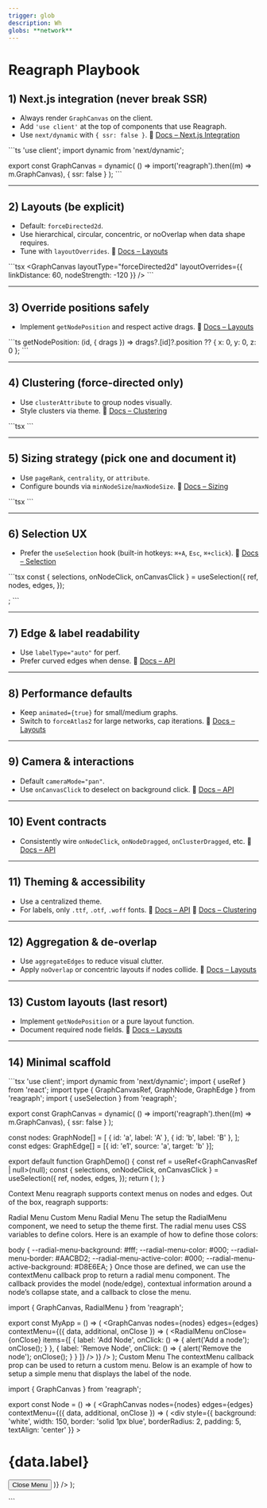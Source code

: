 ```yaml
---
trigger: glob
description: Wh
globs: **network**
---
```


# Reagraph Playbook

## 1) Next.js integration (never break SSR)

- Always render `GraphCanvas` on the client.
- Add `'use client'` at the top of components that use Reagraph.
- Use `next/dynamic` with `{ ssr: false }`.
  🔗 [Docs – Next.js Integration](https://reagraph.dev/docs/getting-started/NextJS)

\`\`\`ts
'use client';
import dynamic from 'next/dynamic';

export const GraphCanvas = dynamic(
	() => import('reagraph').then((m) => m.GraphCanvas),
	{ ssr: false }
);
\`\`\`

---

## 2) Layouts (be explicit)

- Default: `forceDirected2d`.
- Use hierarchical, circular, concentric, or noOverlap when data shape requires.
- Tune with `layoutOverrides`.
  🔗 [Docs – Layouts](https://reagraph.dev/docs/getting-started/Layouts)

\`\`\`tsx
<GraphCanvas
	layoutType="forceDirected2d"
	layoutOverrides={{ linkDistance: 60, nodeStrength: -120 }}
/>
\`\`\`

---

## 3) Override positions safely

- Implement `getNodePosition` and respect active drags.
  🔗 [Docs – Layouts](https://reagraph.dev/docs/getting-started/Layouts)

\`\`\`ts
getNodePosition: (id, { drags }) =>
	drags?.[id]?.position ?? { x: 0, y: 0, z: 0 };
\`\`\`

---

## 4) Clustering (force-directed only)

- Use `clusterAttribute` to group nodes visually.
- Style clusters via theme.
  🔗 [Docs – Clustering](https://reagraph.dev/docs/advanced/Clustering)

\`\`\`tsx
<GraphCanvas layoutType="forceDirected2d" clusterAttribute="category" />
\`\`\`

---

## 5) Sizing strategy (pick one and document it)

- Use `pageRank`, `centrality`, or `attribute`.
- Configure bounds via `minNodeSize`/`maxNodeSize`.
  🔗 [Docs – Sizing](https://reagraph.dev/docs/advanced/Sizing)

\`\`\`tsx
<GraphCanvas
	sizingType="attribute"
	sizingAttribute="score"
	minNodeSize={5}
	maxNodeSize={18}
/>
\`\`\`

---

## 6) Selection UX

- Prefer the `useSelection` hook (built-in hotkeys: `⌘+A`, `Esc`, `⌘+click`).
  🔗 [Docs – Selection](https://reagraph.dev/docs/advanced/Selection)

\`\`\`tsx
const { selections, onNodeClick, onCanvasClick } = useSelection({
	ref,
	nodes,
	edges,
});

<GraphCanvas
	selections={selections}
	onNodeClick={onNodeClick}
	onCanvasClick={onCanvasClick}
/>;
\`\`\`

---

## 7) Edge & label readability

- Use `labelType="auto"` for perf.
- Prefer curved edges when dense.
  🔗 [Docs – API](https://reagraph.dev/docs/API/Api)

---

## 8) Performance defaults

- Keep `animated={true}` for small/medium graphs.
- Switch to `forceAtlas2` for large networks, cap iterations.
  🔗 [Docs – Layouts](https://reagraph.dev/docs/getting-started/Layouts)

---

## 9) Camera & interactions

- Default `cameraMode="pan"`.
- Use `onCanvasClick` to deselect on background click.
  🔗 [Docs – API](https://reagraph.dev/docs/API/Api)

---

## 10) Event contracts

- Consistently wire `onNodeClick`, `onNodeDragged`, `onClusterDragged`, etc.
  🔗 [Docs – API](https://reagraph.dev/docs/API/Api)

---

## 11) Theming & accessibility

- Use a centralized theme.
- For labels, only `.ttf`, `.otf`, `.woff` fonts.
  🔗 [Docs – API](https://reagraph.dev/docs/API/Api)
  🔗 [Docs – Clustering](https://reagraph.dev/docs/advanced/Clustering)

---

## 12) Aggregation & de-overlap

- Use `aggregateEdges` to reduce visual clutter.
- Apply `noOverlap` or concentric layouts if nodes collide.
  🔗 [Docs – Layouts](https://reagraph.dev/docs/getting-started/Layouts)

---

## 13) Custom layouts (last resort)

- Implement `getNodePosition` or a pure layout function.
- Document required node fields.
  🔗 [Docs – Layouts](https://reagraph.dev/docs/getting-started/Layouts)

---

## 14) Minimal scaffold

\`\`\`tsx
'use client';
import dynamic from 'next/dynamic';
import { useRef } from 'react';
import type { GraphCanvasRef, GraphNode, GraphEdge } from 'reagraph';
import { useSelection } from 'reagraph';

export const GraphCanvas = dynamic(
	() => import('reagraph').then((m) => m.GraphCanvas),
	{ ssr: false }
);

const nodes: GraphNode[] = [
	{ id: 'a', label: 'A' },
	{ id: 'b', label: 'B' },
];
const edges: GraphEdge[] = [{ id: 'e1', source: 'a', target: 'b' }];

export default function GraphDemo() {
	const ref = useRef<GraphCanvasRef | null>(null);
	const { selections, onNodeClick, onCanvasClick } = useSelection({
		ref,
		nodes,
		edges,
	});
	return (
		<GraphCanvas
			ref={ref}
			nodes={nodes}
			edges={edges}
			layoutType="forceDirected2d"
			selections={selections}
			onNodeClick={onNodeClick}
			onCanvasClick={onCanvasClick}
			sizingType="centrality"
			clusterAttribute="group"
			animated
		/>
	);
}

Context Menu
reagraph supports context menus on nodes and edges. Out of the box, reagraph supports:

Radial Menu
Custom Menu
Radial Menu
The setup the RadialMenu component, we need to setup the theme first. The radial menu uses CSS variables to define colors. Here is an example of how to define those colors:


body {
  --radial-menu-background: #fff;
  --radial-menu-color: #000;
  --radial-menu-border: #AACBD2;
  --radial-menu-active-color: #000;
  --radial-menu-active-background: #D8E6EA;
}
Once those are defined, we can use the contextMenu callback prop to return a radial menu component. The callback provides the model (node/edge), contextual information around a node’s collapse state, and a callback to close the menu.


import { GraphCanvas, RadialMenu } from 'reagraph';

export const MyApp = () => (
  <GraphCanvas
    nodes={nodes}
    edges={edges}
    contextMenu={({ data, additional, onClose }) => (
      <RadialMenu
        onClose={onClose}
        items={[
          {
            label: 'Add Node',
            onClick: () => {
              alert('Add a node');
              onClose();
            }
          },
          {
            label: 'Remove Node',
            onClick: () => {
              alert('Remove the node');
              onClose();
            }
          }
        ]}
      />
    )}
  />
);
Custom Menu
The contextMenu callback prop can be used to return a custom menu. Below is an example of how to setup a simple menu that displays the label of the node.


import { GraphCanvas } from 'reagraph';

export const Node = () => (
  <GraphCanvas
    nodes={nodes}
    edges={edges}
    contextMenu={({ data, additional, onClose }) => (
      <div
        style={{
          background: 'white',
          width: 150,
          border: 'solid 1px blue',
          borderRadius: 2,
          padding: 5,
          textAlign: 'center'
        }}
      >
        <h1>{data.label}</h1>
        <button onClick={onClose}>Close Menu</button>
      </div>
    )}
  />
);

\`\`\`
